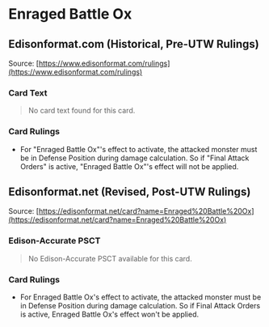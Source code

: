 # Enraged Battle Ox

## Edisonformat.com (Historical, Pre-UTW Rulings)

Source: [https://www.edisonformat.com/rulings](https://www.edisonformat.com/rulings)

### Card Text

> No card text found for this card.

### Card Rulings

*   For "Enraged Battle Ox"'s effect to activate, the attacked monster must be in Defense Position during damage calculation. So if "Final Attack Orders" is active, "Enraged Battle Ox"'s effect will not be applied.

## Edisonformat.net (Revised, Post-UTW Rulings)

Source: [https://edisonformat.net/card?name=Enraged%20Battle%20Ox](https://edisonformat.net/card?name=Enraged%20Battle%20Ox)

### Edison-Accurate PSCT

> No Edison-Accurate PSCT available for this card.

### Card Rulings

*   For Enraged Battle Ox's effect to activate, the attacked monster must be in Defense Position during damage calculation. So if Final Attack Orders is active, Enraged Battle Ox's effect won't be applied.
            
